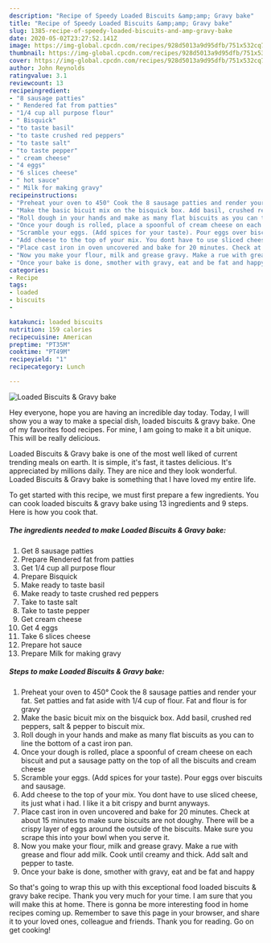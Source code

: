 ```yaml
---
description: "Recipe of Speedy Loaded Biscuits &amp;amp; Gravy bake"
title: "Recipe of Speedy Loaded Biscuits &amp;amp; Gravy bake"
slug: 1385-recipe-of-speedy-loaded-biscuits-and-amp-gravy-bake
date: 2020-05-02T23:27:52.141Z
image: https://img-global.cpcdn.com/recipes/928d5013a9d95dfb/751x532cq70/loaded-biscuits-gravy-bake-recipe-main-photo.jpg
thumbnail: https://img-global.cpcdn.com/recipes/928d5013a9d95dfb/751x532cq70/loaded-biscuits-gravy-bake-recipe-main-photo.jpg
cover: https://img-global.cpcdn.com/recipes/928d5013a9d95dfb/751x532cq70/loaded-biscuits-gravy-bake-recipe-main-photo.jpg
author: John Reynolds
ratingvalue: 3.1
reviewcount: 13
recipeingredient:
- "8 sausage patties"
- " Rendered fat from patties"
- "1/4 cup all purpose flour"
- " Bisquick"
- "to taste basil"
- "to taste crushed red peppers"
- "to taste salt"
- "to taste pepper"
- " cream cheese"
- "4 eggs"
- "6 slices cheese"
- " hot sauce"
- " Milk for making gravy"
recipeinstructions:
- "Preheat your oven to 450° Cook the 8 sausage patties and render your fat. Set patties and fat aside with 1/4 cup of flour. Fat and flour is for gravy"
- "Make the basic bicuit mix on the bisquick box. Add basil, crushed red peppers, salt &amp; pepper to biscuit mix."
- "Roll dough in your hands and make as many flat biscuits as you can to line the bottom of a cast iron pan."
- "Once your dough is rolled, place a spoonful of cream cheese on each biscuit and put a sausage patty on the top of all the biscuits and cream cheese"
- "Scramble your eggs. (Add spices for your taste). Pour eggs over biscuits and sausage."
- "Add cheese to the top of your mix. You dont have to use sliced cheese, its just what i had. I like it a bit crispy and burnt anyways."
- "Place cast iron in oven uncovered and bake for 20 minutes. Check at about 15 minutes to make sure biscuits are not doughy. There will be a crispy layer of eggs around the outside of the biscuits. Make sure you scrape this into your bowl when you serve it."
- "Now you make your flour, milk and grease gravy. Make a rue with grease and flour add milk. Cook until creamy and thick. Add salt and pepper to taste."
- "Once your bake is done, smother with gravy, eat and be fat and happy"
categories:
- Recipe
tags:
- loaded
- biscuits
- 

katakunci: loaded biscuits  
nutrition: 159 calories
recipecuisine: American
preptime: "PT35M"
cooktime: "PT49M"
recipeyield: "1"
recipecategory: Lunch

---
```



![Loaded Biscuits &amp; Gravy bake](https://img-global.cpcdn.com/recipes/928d5013a9d95dfb/751x532cq70/loaded-biscuits-gravy-bake-recipe-main-photo.jpg)

Hey everyone, hope you are having an incredible day today. Today, I will show you a way to make a special dish, loaded biscuits &amp; gravy bake. One of my favorites food recipes. For mine, I am going to make it a bit unique. This will be really delicious.

Loaded Biscuits &amp; Gravy bake is one of the most well liked of current trending meals on earth. It is simple, it's fast, it tastes delicious. It's appreciated by millions daily. They are nice and they look wonderful. Loaded Biscuits &amp; Gravy bake is something that I have loved my entire life.




To get started with this recipe, we must first prepare a few ingredients. You can cook loaded biscuits &amp; gravy bake using 13 ingredients and 9 steps. Here is how you cook that.

<!--inarticleads1-->

##### The ingredients needed to make Loaded Biscuits &amp; Gravy bake:

1. Get 8 sausage patties
1. Prepare  Rendered fat from patties
1. Get 1/4 cup all purpose flour
1. Prepare  Bisquick
1. Make ready to taste basil
1. Make ready to taste crushed red peppers
1. Take to taste salt
1. Take to taste pepper
1. Get  cream cheese
1. Get 4 eggs
1. Take 6 slices cheese
1. Prepare  hot sauce
1. Prepare  Milk for making gravy




<!--inarticleads2-->

##### Steps to make Loaded Biscuits &amp; Gravy bake:

1. Preheat your oven to 450° Cook the 8 sausage patties and render your fat. Set patties and fat aside with 1/4 cup of flour. Fat and flour is for gravy
1. Make the basic bicuit mix on the bisquick box. Add basil, crushed red peppers, salt &amp; pepper to biscuit mix.
1. Roll dough in your hands and make as many flat biscuits as you can to line the bottom of a cast iron pan.
1. Once your dough is rolled, place a spoonful of cream cheese on each biscuit and put a sausage patty on the top of all the biscuits and cream cheese
1. Scramble your eggs. (Add spices for your taste). Pour eggs over biscuits and sausage.
1. Add cheese to the top of your mix. You dont have to use sliced cheese, its just what i had. I like it a bit crispy and burnt anyways.
1. Place cast iron in oven uncovered and bake for 20 minutes. Check at about 15 minutes to make sure biscuits are not doughy. There will be a crispy layer of eggs around the outside of the biscuits. Make sure you scrape this into your bowl when you serve it.
1. Now you make your flour, milk and grease gravy. Make a rue with grease and flour add milk. Cook until creamy and thick. Add salt and pepper to taste.
1. Once your bake is done, smother with gravy, eat and be fat and happy




So that's going to wrap this up with this exceptional food loaded biscuits &amp; gravy bake recipe. Thank you very much for your time. I am sure that you will make this at home. There is gonna be more interesting food in home recipes coming up. Remember to save this page in your browser, and share it to your loved ones, colleague and friends. Thank you for reading. Go on get cooking!
